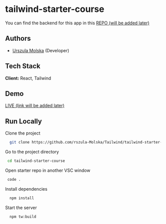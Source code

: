 # tailwind-starter-course

You can find the backend for this app in this [REPO (will be added later)](link)

## Authors

- [Urszula Molska](https://github.com/Urszula-Molska) (Developer)

## Tech Stack

**Client:** React, Tailwind

## Demo

[LIVE (link will be added later)](link)

## Run Locally

Clone the project

```bash
  git clone https://github.com/rszula-Molska/Tailwind/tailwind-starter-course
```

Go to the project directory

```bash
 cd tailwind-starter-course
```

Open starter repo in another VSC window

```bash
 code .
```

Install dependencies

```bash
  npm install
```

Start the server

```bash
  npm tw:build
```
